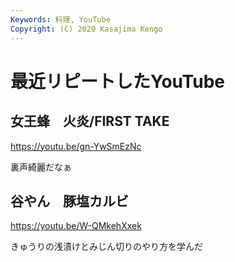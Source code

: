 ```yaml
---
Keywords: 料理, YouTube
Copyright: (C) 2020 Kasajima Kengo
---
```


# 最近リピートしたYouTube

## 女王蜂　火炎/FIRST TAKE
https://youtu.be/gn-YwSmEzNc

裏声綺麗だなぁ

## 谷やん　豚塩カルビ
https://youtu.be/W-QMkehXxek

きゅうりの浅漬けとみじん切りのやり方を学んだ

